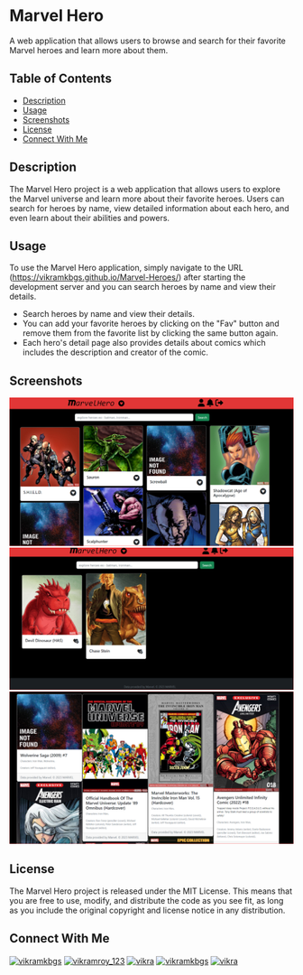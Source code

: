# Marvel Hero

A web application that allows users to browse and search for their favorite Marvel heroes and learn more about them.

## Table of Contents
- [Description](#description)
- [Usage](#usage)
- [Screenshots](#screenshots)
- [License](#license)
- [Connect With Me](#connect-with-me)

## Description
The Marvel Hero project is a web application that allows users to explore the Marvel universe and learn more about their favorite heroes. Users can search for heroes by name, view detailed information about each hero, and even learn about their abilities and powers.

## Usage
To use the Marvel Hero application, simply navigate to the URL (https://vikramkbgs.github.io/Marvel-Heroes/) after starting the development server and you can search heroes by name and view their details.

- Search heroes by name and view their details.
- You can add your favorite heroes by clicking on the "Fav" button and remove them from the favorite list by clicking the same button again.
- Each hero's detail page also provides details about comics which includes the description and creator of the comic.

## Screenshots

![Screenshot of the Marvel Hero application](/assests/homePage.PNG)
![Screenshot of the Marvel Hero application](/assests/favPage.PNG)
![Screenshot of the Marvel Hero application](/assests/comics.PNG)

## License
The Marvel Hero project is released under the MIT License. This means that you are free to use, modify, and distribute the code as you see fit, as long as you include the original copyright and license notice in any distribution.

## Connect With Me
<a href="https://linkedin.com/in/vikramkbgs" target="blank"><img align="center" src="https://raw.githubusercontent.com/rahuldkjain/github-profile-readme-generator/master/src/images/icons/Social/linked-in-alt.svg" alt="vikramkbgs" height="30" width="40" /></a>
<a href="https://instagram.com/vikramroy_123" target="blank"><img align="center" src="https://raw.githubusercontent.com/rahuldkjain/github-profile-readme-generator/master/src/images/icons/Social/instagram.svg" alt="vikramroy_123" height="30" width="40" /></a>
<a href="https://www.codechef.com/users/vikra" target="blank"><img align="center" src="https://cdn.jsdelivr.net/npm/simple-icons@3.1.0/icons/codechef.svg" alt="vikra" height="30" width="40" /></a>
<a href="https://www.hackerrank.com/vikramkbgs" target="blank"><img align="center" src="https://raw.githubusercontent.com/rahuldkjain/github-profile-readme-generator/master/src/images/icons/Social/hackerrank.svg" alt="vikramkbgs" height="30" width="40" /></a>
<a href="https://codeforces.com/profile/vikra" target="blank"><img align="center" src="https://raw.githubusercontent.com/rahuldkjain/github-profile-readme-generator/master/src/images/icons/Social/codeforces.svg" alt="vikra" height="30" width="40" /></a>

